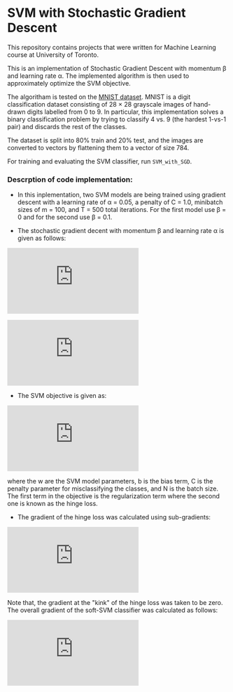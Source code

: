 # SVM with Stochastic Gradient Descent
This repository contains projects that were written for Machine Learning course at University of Toronto.

This is an implementation of Stochastic Gradient Descent with momentum β and learning rate α. The implemented algorithm is then used to approximately optimize the SVM objective.

The algoritham is tested on the [MNIST dataset](http://yann.lecun.com/exdb/mnist/). MNIST is a digit classification dataset consisting of 28 × 28 grayscale images of hand-drawn digits labelled from 0 to 9. In particular, this implementation solves a binary classification problem by trying to classify 4 vs. 9 (the hardest 1-vs-1 pair) and discards the rest of the classes. 

The dataset is split into 80% train and 20% test, and the images are converted to vectors by flattening them to a vector of size 784.

For training and evaluating the SVM classifier, run `SVM_with_SGD`.

### Descrption of code implementation:

* In this inplementation, two SVM models are being trained using gradient descent with a learning rate of α = 0.05, a penalty of C = 1.0, minibatch sizes of m = 100, and T = 500 total iterations. For the first model use β = 0 and for the second use β = 0.1.

* The stochastic gradient decent with momentum β and learning rate α is given as follows:

![eq0](https://latex.codecogs.com/gif.latex?v_%7Bt&plus;1%7D%20%3D%20%5Cbeta%20v_t%20&plus;%20%5Cnabla%20L%28w_t%29)

![eq1](https://latex.codecogs.com/gif.latex?%24%24x_%7Bt&plus;1%7D%20%3D%20x_t%20-%20%5Calpha%20v_%7Bt&plus;1%7D%24%24)

* The SVM objective is given as:

![eq2](https://latex.codecogs.com/gif.latex?%5Ctextbf%7Bw%7D%5E%7B*%7D%2C%20b%5E%7B*%7D%20%3D%20%5Carg%5Cmin%20%5Cfrac%7B1%7D%7B2%7D%7C%7C%5Ctextbf%7Bw%7D%7C%7C%5E2%20&plus;%20%5Cfrac%7BC%7D%7BN%7D%5Csum_%7Bi%20%3D1%7D%5EN%20%5Cmax%20%5CBig%28%201%20-%20y%5E%7B%28i%29%7D%28%5Ctextbf%7Bw%7D%5E%7BT%7D%20%5Ctextbf%7Bx%7D%5E%7B%28i%29%7D%20&plus;%20b%29%2C%200%20%5CBig%29)

where the w are the SVM model parameters, b is the bias term, C is the penalty parameter for misclassifying the classes, and N is the batch size. The first term in the objective is the regularization term where the second one is known as the hinge loss.

* The gradient of the hinge loss was calculated using sub-gradients:

![eq3](https://latex.codecogs.com/gif.latex?%5Cnabla_w%20Hinge%20Loss%20%3D%5Cleft%5C%7B%5Cbegin%7Bmatrix%7D%20-y%5E%7B%28i%29%7D%20%5Ctextbf%7Bx%7D%5E%7B%28i%29%7D%2C%20%26%20y%5E%7B%28i%29%7D%28%5Ctextbf%7Bw%7D%5ET%20%5Ctextbf%7Bx%7D%5E%7B%28i%29%7D%20&plus;%20b%29%20%3C%201%5C%5C%200%2C%20%26%20y%5E%7B%28i%29%7D%28%5Ctextbf%7Bw%7D%5ET%20%5Ctextbf%7Bx%7D%5E%7B%28i%29%7D%20&plus;%20b%29%20%5Cgeq%201%20%5Cend%7Bmatrix%7D%5Cright.)

Note that, the gradient at the "kink" of the hinge loss was taken to be zero. The overall gradient of the soft-SVM classifier was calculated as follows: 

![eq4](https://latex.codecogs.com/gif.latex?%5Cnabla_w%20L%20%3D%20%5Ctextbf%7Bw%7D%20-%20%5Cfrac%7BC%7D%7BN%7D%20%5Csum_%7Bi%3D1%7D%5E%7BN%7D%20y%5E%7B%28i%29%7D%20%5Ctextbf%7Bx%7D%5E%7B%28i%29%7D)
